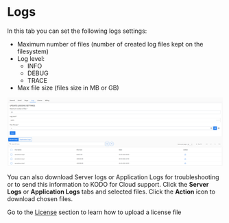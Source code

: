 # Logs

In this tab you can set the following logs settings:

* Maximum number of files \(number of created log files kept on the filesystem\)
* Log level:
  * INFO
  * DEBUG
  * TRACE
* Max file size \(files size in MB or GB\)

![](../../../.gitbook/assets/image%20%2872%29.png)

You can also download Server logs or Application Logs for troubleshooting or to send this information to KODO for Cloud support. Click the **Server Logs** or **Application Logs** tabs and selected files. Click the **Action** icon to download chosen files.

Go to the [License](license.md) section to learn how to upload a license file

